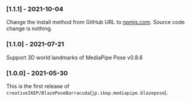 ### [1.1.1] - 2021-10-04
Change the install method from GitHub URL to [npmjs.com](https://www.npmjs.com/).
Source code change is nothing.

### [1.1.0] - 2021-07-21
Support 3D world landmarks of MediaPipe Pose v0.8.6

### [1.0.0] - 2021-05-30
This is the first release of `creativeIKEP/BlazePoseBarracuda`(`jp.ikep.mediapipe.blazepose`).
